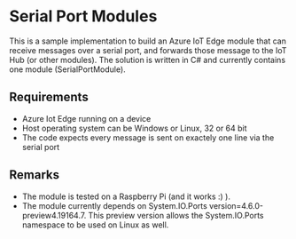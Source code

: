 # Serial Port Modules
This is a sample implementation to build an Azure IoT Edge module that can receive messages over a serial port, and forwards those message to the IoT Hub (or other modules).
The solution is written in C# and currently contains one module (SerialPortModule).

## Requirements
- Azure Iot Edge running on a device
- Host operating system can be Windows or Linux, 32 or 64 bit
- The code expects every message is sent on exactely one line via the serial port

## Remarks
- The module is tested on a Raspberry Pi (and it works :) ).
- The module currently depends on System.IO.Ports version=4.6.0-preview4.19164.7. This preview version allows the System.IO.Ports namespace to be used on Linux as well.